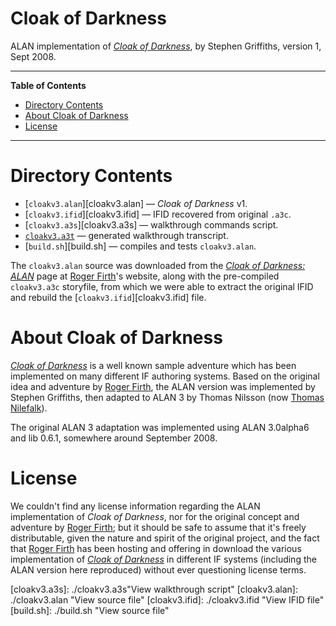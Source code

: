 # Cloak of Darkness

ALAN implementation of _[Cloak of Darkness]_, by Stephen Griffiths, version 1, Sept 2008.

-----

**Table of Contents**

<!-- MarkdownTOC autolink="true" bracket="round" autoanchor="false" lowercase="only_ascii" uri_encoding="true" levels="1,2,3" -->

- [Directory Contents](#directory-contents)
- [About Cloak of Darkness](#about-cloak-of-darkness)
- [License](#license)

<!-- /MarkdownTOC -->

-----

# Directory Contents

- [`cloakv3.alan`][cloakv3.alan] — _Cloak of Darkness_ v1.
- [`cloakv3.ifid`][cloakv3.ifid] — IFID recovered from original `.a3c`.
- [`cloakv3.a3s`][cloakv3.a3s] — walkthrough commands script.
- [`cloakv3.a3t`][cloakv3.a3t] — generated walkthrough transcript.
- [`build.sh`][build.sh] — compiles and tests `cloakv3.alan`.

The `cloakv3.alan` source was downloaded from the _[Cloak of Darkness: ALAN]_ page at [Roger Firth]'s website, along with the pre-compiled `cloakv3.a3c` storyfile, from which we were able to extract the original IFID and rebuild the [`cloakv3.ifid`][cloakv3.ifid] file.


# About Cloak of Darkness

_[Cloak of Darkness]_ is a well known sample adventure which has been implemented on many different IF authoring systems.
Based on the original idea and adventure by [Roger Firth], the ALAN version was implemented by Stephen Griffiths, then adapted to ALAN 3 by Thomas Nilsson (now [Thomas Nilefalk]).

The original ALAN 3 adaptation was implemented using ALAN 3.0alpha6 and lib 0.6.1, somewhere around September 2008.


# License

We couldn't find any license information regarding the ALAN implementation of _Cloak of Darkness_, nor for the original concept and adventure by [Roger Firth]; but it should be safe to assume that it's freely distributable, given the nature and spirit of the original project, and the fact that [Roger Firth] has been hosting and offering in download the various implementation of _[Cloak of Darkness]_ in different IF systems (including the ALAN version here reproduced) without ever questioning license terms.

<!-----------------------------------------------------------------------------
                               REFERENCE LINKS
------------------------------------------------------------------------------>

[Cloak of Darkness: ALAN]: http://www.firthworks.com/roger/cloak/alan/ "ALAN implementation of Cloak of Darkness at Roger Firth's website"
[Cloak of Darkness]: http://www.firthworks.com/roger/cloak/ "Visit the homepage of the Cloak of Darkness project"

<!-- project files -->

[cloakv3.a3t]: ./cloakv3.a3t "View transcript file"
[cloakv3.a3s]: ./cloakv3.a3s"View walkthrough script"
[cloakv3.alan]: ./cloakv3.alan "View source file"
[cloakv3.ifid]: ./cloakv3.ifid "View IFID file"
[build.sh]: ./build.sh "View source file"

<!-- people -->

[Roger Firth]: http://www.firthworks.com/roger/ "Visit Roger Firth's website"
[Thomas Nilefalk]: https://github.com/thoni56 "View Thomas Nilefalk's GitHub profile"

<!-- EOF -->

